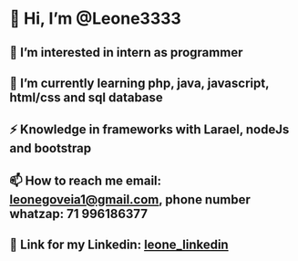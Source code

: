# 👋 Hi, I’m @Leone3333
## 👀 I’m interested in intern as programmer
## 🌱 I’m currently learning php, java, javascript, html/css and sql database  
## ⚡ Knowledge in frameworks with Larael, nodeJs and bootstrap
## 📫 How to reach me email: leonegoveia1@gmail.com, phone number whatzap: 71 996186377  
## 📮 Link for my Linkedin: [leone_linkedin](https://www.linkedin.com/in/leone-goveia-861a5b201?utm_source=share&utm_campaign=share_via&utm_content=profile&utm_medium=android_app) 
